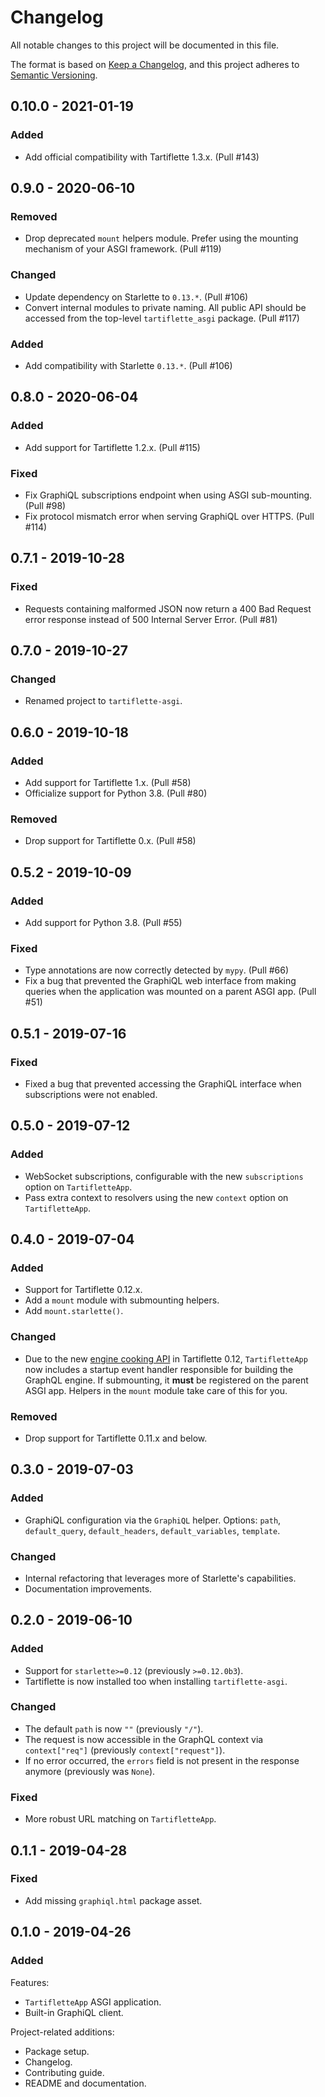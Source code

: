 # Changelog

All notable changes to this project will be documented in this file.

The format is based on [Keep a Changelog](https://keepachangelog.com/en/1.0.0/),
and this project adheres to [Semantic Versioning](https://semver.org/spec/v2.0.0.html).

## 0.10.0 - 2021-01-19

### Added

- Add official compatibility with Tartiflette 1.3.x. (Pull #143)

## 0.9.0 - 2020-06-10

### Removed

- Drop deprecated `mount` helpers module. Prefer using the mounting mechanism of your ASGI framework. (Pull #119)

### Changed

- Update dependency on Starlette to `0.13.*`. (Pull #106)
- Convert internal modules to private naming. All public API should be accessed from the top-level `tartiflette_asgi` package. (Pull #117)

### Added

- Add compatibility with Starlette `0.13.*`. (Pull #106)

## 0.8.0 - 2020-06-04

### Added

- Add support for Tartiflette 1.2.x. (Pull #115)

### Fixed

- Fix GraphiQL subscriptions endpoint when using ASGI sub-mounting. (Pull #98)
- Fix protocol mismatch error when serving GraphiQL over HTTPS. (Pull #114)

## 0.7.1 - 2019-10-28

### Fixed

- Requests containing malformed JSON now return a 400 Bad Request error response instead of 500 Internal Server Error. (Pull #81)

## 0.7.0 - 2019-10-27

### Changed

- Renamed project to `tartiflette-asgi`.

## 0.6.0 - 2019-10-18

### Added

- Add support for Tartiflette 1.x. (Pull #58)
- Officialize support for Python 3.8. (Pull #80)

### Removed

- Drop support for Tartiflette 0.x. (Pull #58)

## 0.5.2 - 2019-10-09

### Added

- Add support for Python 3.8. (Pull #55)

### Fixed

- Type annotations are now correctly detected by `mypy`. (Pull #66)
- Fix a bug that prevented the GraphiQL web interface from making queries when the application was mounted on a parent ASGI app. (Pull #51)

## 0.5.1 - 2019-07-16

### Fixed

- Fixed a bug that prevented accessing the GraphiQL interface when subscriptions were not enabled.

## 0.5.0 - 2019-07-12

### Added

- WebSocket subscriptions, configurable with the new `subscriptions` option on `TartifletteApp`.
- Pass extra context to resolvers using the new `context` option on `TartifletteApp`.

## 0.4.0 - 2019-07-04

### Added

- Support for Tartiflette 0.12.x.
- Add a `mount` module with submounting helpers.
- Add `mount.starlette()`.

### Changed

- Due to the new [engine cooking API](https://tartiflette.io/docs/api/engine#cook-your-tartiflette) in Tartiflette 0.12, `TartifletteApp` now includes a startup event handler responsible for building the GraphQL engine. If submounting, it **must** be registered on the parent ASGI app. Helpers in the `mount` module take care of this for you.

### Removed

- Drop support for Tartiflette 0.11.x and below.

## 0.3.0 - 2019-07-03

### Added

- GraphiQL configuration via the `GraphiQL` helper. Options: `path`, `default_query`, `default_headers`, `default_variables`, `template`.

### Changed

- Internal refactoring that leverages more of Starlette's capabilities.
- Documentation improvements.

## 0.2.0 - 2019-06-10

### Added

- Support for `starlette>=0.12` (previously `>=0.12.0b3`).
- Tartiflette is now installed too when installing `tartiflette-asgi`.

### Changed

- The default `path` is now `""` (previously `"/"`).
- The request is now accessible in the GraphQL context via `context["req"]` (previously `context["request"]`).
- If no error occurred, the `errors` field is not present in the response anymore (previously was `None`).

### Fixed

- More robust URL matching on `TartifletteApp`.

## 0.1.1 - 2019-04-28

### Fixed

- Add missing `graphiql.html` package asset.

## 0.1.0 - 2019-04-26

### Added

Features:

- `TartifletteApp` ASGI application.
- Built-in GraphiQL client.

Project-related additions:

- Package setup.
- Changelog.
- Contributing guide.
- README and documentation.
